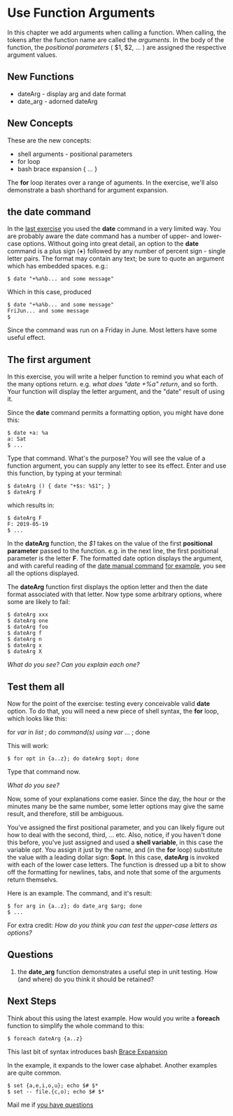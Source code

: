 <link rel="stylesheet" type="text/css" href="./mcgowan.css" />

# Use Function Arguments

In this chapter we add arguments when calling a function.  When
calling, the tokens after the function name are called the
_arguments_.  In the body of the function, the _positional parameters_
( $1, $2, ... ) are assigned the respective argument values.

## New Functions

+ dateArg - display arg and date format
+ date_arg - adorned dateArg

## New Concepts

These are the new concepts:

+ shell arguments - positional parameters
+ for loop 
+ bash brace expansion { ... }

The **for** loop iterates over a range of aguments. In the exercise,
we'll also demonstrate a bash shorthand for argument expansion.

## the date command

In the [last exercise](#writeAshellFunction) you used the **date**
command in a very limited way.  You are probably aware the date
command has a number of upper- and lower-case options.  Without going
into great detail, an option to the **date** command is a plus sign
(**+**) followed by any number of percent sign - single letter pairs.
The format may contain any text; be sure to quote an argument which
has embedded spaces. e.g.:
    
    $ date "+%a%b... and some message"

Which in this case, produced

    $ date "+%a%b... and some message"
    FriJun... and some message
    $
    
Since the command was run on a Friday in June.  Most letters have some
useful effect.	
	
## The first argument 

In this exercise, you will write a helper function to remind you what
each of the many options return. e.g. *what does "date +%a" return*,
and so forth.  Your function will display the letter argument, and the
"date" result of using it.

Since  the **date**  command permits  a formatting  option, you
might have done  this: 

    $ date +a: %a
    a: Sat
    $ ...

Type that command.  What's the purpose?  You will see the value of a
function argument, you can supply any letter to see its effect.
Enter and use this function, by typing at your terminal:

    $ dateArg () { date "+$s: %$1"; }
    $ dateArg F

which results in:
    
    $ dateArg F
    F: 2019-05-19
    $ ...

In the **dateArg** function, the *$1* takes on the value of the first
**positional parameter** passed to the function.  e.g.  in the next
line, the first positional parameter is the letter **F**.  The
formatted date option displays the argument, and with careful reading
of the
[date manual command](http://www.bing.com/search?q=unix+date+manual+command)
[for example](http://unixhelp.ed.ac.uk/CGI/man-cgi?date), you see all
the options displayed.

The **dateArg** function first displays the option letter and then the
date format associated with that letter.  Now type some arbitrary
options, where some are likely to fail:
    
    $ dateArg xxx
    $ dateArg one
    $ dateArg foo
    $ dateArg f
    $ dateArg n
    $ dateArg x
    $ dateArg X	

*What do you see?   Can you explain each one?*

## Test them all 

Now for the point of the exercise: testing every conceivable valid
**date** option.  To do that, you  will need a new piece of shell
syntax, the **for** loop, which looks like this:
    
  for *var* in *list* ; do *command(s) using var ...* ; done

This will work: 
     
    $ for opt in {a..z}; do dateArg $opt; done 

Type that command now.

*What do you see?* 

Now, some of your explanations come easier.  Since the day, the hour
or the minutes many be the same number, some letter options may give
the same result, and therefore, still be ambiguous.

You've assigned the first positional parameter, and you can likely
figure out how to deal with the second, third, ... etc.  Also, notice,
if you haven't done this before, you've just assigned and used a
**shell variable**, in this case the variable *opt*.  You assign it
just by the name, and (in the **for** loop) substitute the value with
a leading dollar sign: **$opt**.  In this case, **dateArg** is
invoked with each of the lower case letters.  The function is dressed
up a bit to show off the formatting for newlines, tabs, and note that
some of the arguments return themselvs.

Here is an example.  The command, and it's result:

    $ for arg in {a..z}; do date_arg $arg; done
    $ ...

For extra credit: *How do you think you can test
the upper-case letters as options?*

## Questions

1. the **date_arg** function demonstrates a useful step in unit
   testing. How (and where) do you think it should be retained?

## Next Steps 

Think about this using the latest example.  How would you write a
**foreach** function to simplify the whole command to this:
     
    $ foreach dateArg {a..z}
	
This last bit of syntax introduces bash
[Brace Expansion](https://www.gnu.org/software/bash/manual/html_node/Shell-Expansions.html#Shell-Expansions)

In the example, it expands to the lower case alphabet.  Another examples are quite common.

    $ set {a,e,i,o,u}; echo $# $*
	$ set -- file.{c,o); echo $# $*
	
Mail me if [you have questions](mailto:martymcgowan@alum.mit.edu?subject=useFunctionArguments)




